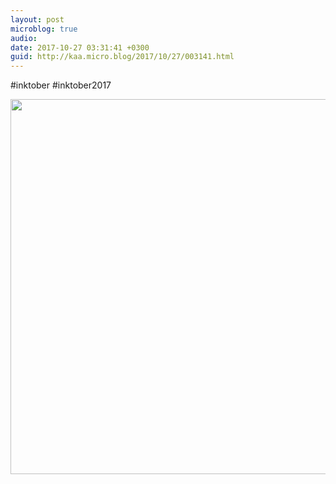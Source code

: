 ```yaml
---
layout: post
microblog: true
audio: 
date: 2017-10-27 03:31:41 +0300
guid: http://kaa.micro.blog/2017/10/27/003141.html
---
```

#inktober #inktober2017

<img src="http://www.kaa.bz/uploads/2018/1402fb4a97.jpg" width="600" height="600" />
